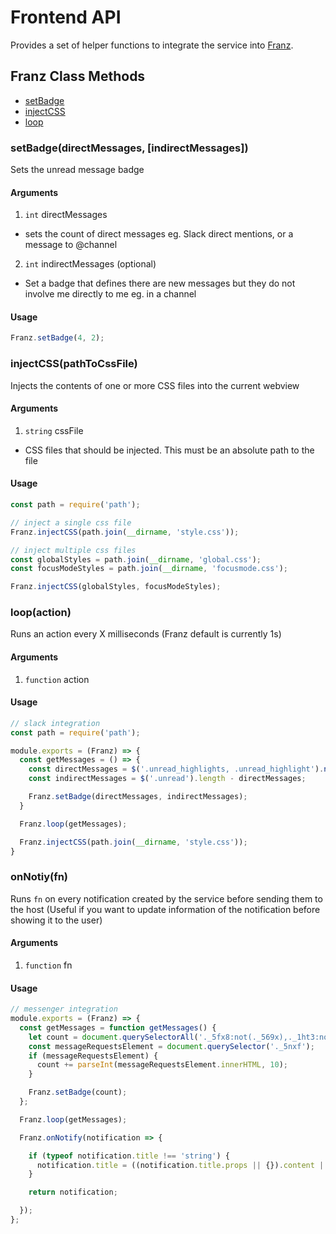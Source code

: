 # Frontend API

Provides a set of helper functions to integrate the service into [Franz](http://meetfranz.com).

## Franz Class Methods
* [setBadge](#user-content-setbadge)
* [injectCSS](#user-content-injectcss)
* [loop](#user-content-loop)

### setBadge(directMessages, [indirectMessages])
Sets the unread message badge

#### Arguments
1. `int` directMessages
  * sets the count of direct messages eg. Slack direct mentions, or a message to @channel
2. `int` indirectMessages (optional)
  * Set a badge that defines there are new messages but they do not involve me directly to me eg. in a channel

#### Usage

```js
Franz.setBadge(4, 2);
```

### injectCSS(pathToCssFile)
Injects the contents of one or more CSS files into the current webview

#### Arguments
1. `string` cssFile
  * CSS files that should be injected. This must be an absolute path to the file

#### Usage

```js
const path = require('path');

// inject a single css file
Franz.injectCSS(path.join(__dirname, 'style.css'));

// inject multiple css files
const globalStyles = path.join(__dirname, 'global.css');
const focusModeStyles = path.join(__dirname, 'focusmode.css');

Franz.injectCSS(globalStyles, focusModeStyles);
```

### loop(action)
Runs an action every X milliseconds (Franz default is currently 1s)

#### Arguments
1. `function` action

#### Usage

```js
// slack integration
const path = require('path');

module.exports = (Franz) => {
  const getMessages = () => {
    const directMessages = $('.unread_highlights, .unread_highlight').not('.hidden').length;
    const indirectMessages = $('.unread').length - directMessages;

    Franz.setBadge(directMessages, indirectMessages);
  }

  Franz.loop(getMessages);

  Franz.injectCSS(path.join(__dirname, 'style.css'));
}
```

### onNotiy(fn)
Runs `fn` on every notification created by the service before sending them to the host (Useful if you want to update information of the notification before showing it to the user)

#### Arguments
1. `function` fn

#### Usage

```js
// messenger integration
module.exports = (Franz) => {
  const getMessages = function getMessages() {
    let count = document.querySelectorAll('._5fx8:not(._569x),._1ht3:not(._569x)').length;
    const messageRequestsElement = document.querySelector('._5nxf');
    if (messageRequestsElement) {
      count += parseInt(messageRequestsElement.innerHTML, 10);
    }

    Franz.setBadge(count);
  };

  Franz.loop(getMessages);

  Franz.onNotify(notification => {

    if (typeof notification.title !== 'string') {
      notification.title = ((notification.title.props || {}).content || [])[0] || 'Messenger';
    }

    return notification;

  });
};
```
